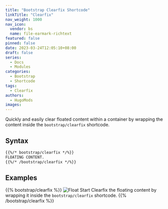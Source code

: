 ```yaml
---
title: "Bootstrap Clearfix Shortcode"
linkTitle: "Clearfix"
nav_weight: 1000
nav_icon:
  vendor: bs
  name: file-earmark-richtext
featured: false
pinned: false
date: 2023-03-24T12:05:10+08:00
draft: false
series:
  - Docs
  - Modules
categories:
  - Bootstrap
  - Shortcode
tags:
  - Clearfix
authors:
  - HugoMods
images:
---
```


Quickly and easily clear floated content within a container by wrapping the content inside the `bootstrap/clearfix` shortcode.

<!--more-->

## Syntax

```markdown
{{%/* bootstrap/clearfix */%}}
FLOATING CONTENT.
{{%/* /bootstrap/clearfix */%}}
```

## Examples

{{% bootstrap/clearfix %}}
![Float Start](images/featured/icons.jpg?width=200px#float-start) Clearfix the floating content by wrapping it inside the `bootstrap/clearfix` shortcode.
{{% /bootstrap/clearfix %}}

